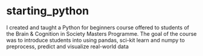 # starting_python
I created and taught a Python for beginners course offered to students of the Brain & Cognition in Society Masters Programme. The goal of the course was to introduce students into using pandas, sci-kit learn and numpy to preprocess, predict and visualize real-world data
